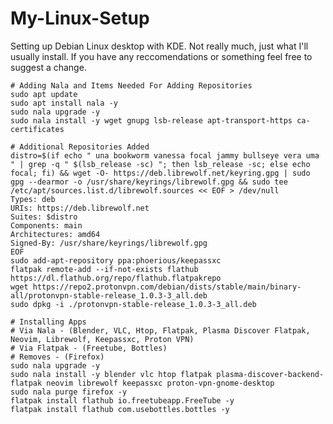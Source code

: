 # My-Linux-Setup
Setting up Debian Linux desktop with KDE. Not really much, just what I'll usually install. If you have any reccomendations or something feel free to suggest a change. 

    # Adding Nala and Items Needed For Adding Repositories
    sudo apt update
    sudo apt install nala -y
    sudo nala upgrade -y
    sudo nala install -y wget gnupg lsb-release apt-transport-https ca-certificates
    
    # Additional Repositories Added
    distro=$(if echo " una bookworm vanessa focal jammy bullseye vera uma " | grep -q " $(lsb_release -sc) "; then lsb_release -sc; else echo focal; fi) && wget -O- https://deb.librewolf.net/keyring.gpg | sudo gpg --dearmor -o /usr/share/keyrings/librewolf.gpg && sudo tee /etc/apt/sources.list.d/librewolf.sources << EOF > /dev/null
    Types: deb
    URIs: https://deb.librewolf.net
    Suites: $distro
    Components: main
    Architectures: amd64
    Signed-By: /usr/share/keyrings/librewolf.gpg
    EOF
    sudo add-apt-repository ppa:phoerious/keepassxc
    flatpak remote-add --if-not-exists flathub https://dl.flathub.org/repo/flathub.flatpakrepo
    wget https://repo2.protonvpn.com/debian/dists/stable/main/binary-all/protonvpn-stable-release_1.0.3-3_all.deb
    sudo dpkg -i ./protonvpn-stable-release_1.0.3-3_all.deb
    
    # Installing Apps 
    # Via Nala - (Blender, VLC, Htop, Flatpak, Plasma Discover Flatpak, Neovim, Librewolf, Keepassxc, Proton VPN) 
    # Via Flatpak - (Freetube, Bottles) 
    # Removes - (Firefox) 
    sudo nala upgrade -y
    sudo nala install -y blender vlc htop flatpak plasma-discover-backend-flatpak neovim librewolf keepassxc proton-vpn-gnome-desktop
    sudo nala purge firefox -y
    flatpak install flathub io.freetubeapp.FreeTube -y
    flatpak install flathub com.usebottles.bottles -y
